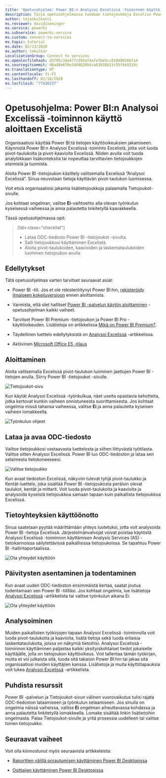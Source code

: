 ```yaml
---
title: 'Opetusohjelma: Power BI:n Analysoi Excelissä ‑toiminnon käyttö aloittaen Excelistä'
description: Tässä opetusohjelmassa tuodaan tietojoukkoja Exceliin Power BI -tietojoukot -sivua käyttämällä. Tämä aloitetaan Excelistä.
author: tejaskulkarni
ms.reviewer: davidiseminger
ms.service: powerbi
ms.subservice: powerbi-service
ms.custom: connect-to-services
ms.topic: tutorial
ms.date: 02/13/2020
ms.author: tekulkar
LocalizationGroup: Connect to services
ms.openlocfilehash: d3795c34e477c593af4afefbe5cc01040026bfa4
ms.sourcegitcommit: d6a48e6f6e3449820b5ca03638b11c55f4e9319c
ms.translationtype: HT
ms.contentlocale: fi-FI
ms.lasthandoff: 02/18/2020
ms.locfileid: "77426537"
---
```

# <a name="tutorial-use-power-bi-analyze-in-excel-starting-in-excel"></a>Opetusohjelma: Power BI:n Analysoi Excelissä ‑toiminnon käyttö aloittaen Excelistä

Organisaatiosi käyttää Power BI:tä tietojen käyttöoikeuksien jakamiseen. Käynnistä Power BI:n Analysoi Excelissä ‑toiminto Excelistä, jotta voit luoda pivot-taulukoita ja pivot-kaavioita Excelissä. Niiden avulla voit tuoda analytiikkaan lisäkontekstia tai nopeuttaa tarvittavien tietojoukkojen etsimistä ja tuomista.

Aloita Power BI ‑tietojoukon käsittely valitsemalla Excelissä ”Analysoi Excelissä”. Sinua neuvotaan tietoja käyttävän pivot-taulukon luomisessa.  

Voit etsiä organisaatiosi jakamia lisätietojoukkoja palaamalla Tietojoukot-sivulle.

Jos kohtaat ongelman, valitse **Ei**-vaihtoehto alla olevan työnkulun kyseisessä vaiheessa ja anna palautetta linkitetyllä kaavakkeella.  

Tässä opetusohjelmassa opit:

> [!div class="checklist"]
> * Lataa ODC-tiedosto Power BI -tietojoukot -sivulta.
> * Salli tietojoukkosi käyttäminen Excelistä.
> * Aloita pivot-taulukoiden, kaavioiden ja laskentataulukoiden luominen tietojoukon avulla

## <a name="prerequisites"></a>Edellytykset

Tätä opetusohjelmaa varten tarvitset seuraavat asiat:

* Power BI -tili. Jos et ole rekisteröitynyt Power BI:hin, [rekisteröidy ilmaiseen kokeiluversioon](https://app.powerbi.com/signupredirect?pbi_source=web) ennen aloittamista.

* Varmista, että olet hallitset [Power BI -palvelun käytön aloittaminen](https://docs.microsoft.com/power-bi/service-get-started) -opetusohjelman kaikki vaiheet.

* Tarvitset Power BI Premium -tietojoukon ja Power BI Pro -käyttöoikeuden. Lisätietoja on artikkelissa [Mikä on Power BI Premium?](https://docs.microsoft.com/power-bi/service-premium-what-is).

* Täydellinen luettelo edellytyksistä on [Analysoi Excelissä](https://docs.microsoft.com/power-bi/service-analyze-in-excel#requirements) -artikkelissa.

* Aktiivinen [Microsoft Office E5 -tilaus](https://www.microsoft.com/microsoft-365/business/office-365-enterprise-e5-business-software?activetab=pivot%3aoverviewtab)

## <a name="get-started"></a>Aloittaminen

Aloita valitsemalla Excelissä pivot-taulukon luominen jaettujen Power BI -tietojen avulla. Siirry Power BI -tietojoukot -sivulle.

![Tietojoukot-sivu](media/service-tutorial-analyze-in-excel/tutorial-analyze-in-excel-01.png)

Kun käytät Analysoi Excelissä -työnkulkua, näet useita opastavia kehotteita, jotka kertovat kunkin vaiheen onnistuneesta suorittamisesta. Jos kohtaat ongelmia missä tahansa vaiheessa, valitse **Ei** ja anna palautetta kyseisen vaiheen lomakkeella.

![Työnkulun ohjeet](media/service-tutorial-analyze-in-excel/tutorial-analyze-in-excel-02.png)

## <a name="download-and-open-the-odc-file"></a>Lataa ja avaa ODC-tiedosto

Valitse tietojoukkosi vastaavasta luettelosta ja siihen liittyvästä työtilasta. Valitse sitten Analysoi Excelissä. Power BI luo ODC-tiedoston ja lataa sen selaimesta tietokoneeseesi.

![Valitse tietojoukko](media/service-tutorial-analyze-in-excel/tutorial-analyze-in-excel-03.png)

Kun avaat tiedoston Excelissä, näkyviin tulevat tyhjä pivot-taulukko ja Kentät-luettelo, joka sisältää Power BI -tietojoukosta peräisin olevat taulukot, kentät ja mittarit. Voit luoda pivot-taulukoita ja kaavioita ja analysoida kyseistä tietojoukkoa samaan tapaan kuin paikallista tietojoukkoa Excelissä.

## <a name="enable-data-connections"></a>Tietoyhteyksien käyttöönotto

Sinua saatetaan pyytää määrittämään yhteys luotetuksi, jotta voit analysoida Power BI -tietoja Excelissä. Järjestelmänvalvojat voivat poistaa käytöstä Analysoi Excelissä -toiminnon käyttämisen Analysis Services (AS) -tietokannoissa säilytettävissä paikallisissa tietojoukoissa. Se tapahtuu Power BI -hallintaportaalissa.

![Ota yhteydet käyttöön](media/service-tutorial-analyze-in-excel/tutorial-analyze-in-excel-04.png)

## <a name="install-updates-and-authenticate"></a>Päivitysten asentaminen ja todentaminen

Kun avaat uuden ODC-tiedoston ensimmäistä kertaa, saatat joutua todentamaan sen Power BI -tililläsi.  Jos kohtaat ongelmia, lue lisätietoja [Analysoi Excelissä](https://docs.microsoft.com/power-bi/service-analyze-in-excel#sign-in-to-power-bi ) -artikkelista tai valitse työnkulun aikana Ei.

![Ota yhteydet käyttöön](media/service-tutorial-analyze-in-excel/tutorial-analyze-in-excel-05.png)

## <a name="analyze-away"></a>Analysoiminen

Muiden paikallisten työkirjojen tapaan Analysoi Excelissä -toiminnolla voit luoda pivot-taulukoita ja kaavioita, lisätä tietoja sekä luoda erilaisia laskentataulukoita, joissa on näkymiä tietoihisi. Analysoi Excelissä -toiminnon käyttäminen paljastaa kaikki yksityiskohtaiset tiedot jokaiselle käyttäjälle, jolla on tietojoukon käyttöoikeus. Voit tallentaa tämän työkirjan, mutta et voi julkaista sitä, tuoda sitä takaisin Power BI:hin tai jakaa sitä organisaatiosi muiden käyttäjien kanssa. Lisätietoja ja muita käyttötapauksia voit lukea [Analysoi Excelissä](https://docs.microsoft.com/power-bi/service-analyze-in-excel#analyze-away) -artikkelista.

## <a name="clean-up-resources"></a>Puhdista resurssit

Power BI -palvelun ja Tietojoukot-sivun välinen vuorovaikutus tulisi rajata ODC-tiedoston lataamiseen ja työnkulun selaamiseen. Jos sinulla on ongelmia näissä vaiheissa, valitse **Ei** ongelman aiheuttavassa kohdassa ja anna palautetta linkitetyllä lomakkeella. Lomake sisältää linkin lisätietoihin ongelmasta. Palaa Tietojoukot-sivulle ja yritä prosessia uudelleen tai valitse toinen tietojoukko.

## <a name="next-steps"></a>Seuraavat vaiheet

Voit olla kiinnostunut myös seuraavista artikkeleista:

* [Raporttien välillä porautumisen käyttäminen Power BI Desktopissa](https://docs.microsoft.com/power-bi/desktop-cross-report-drill-through)

* [Osittajien käyttäminen Power BI Desktopissa](https://docs.microsoft.com/power-bi/visuals/power-bi-visualization-slicers)
